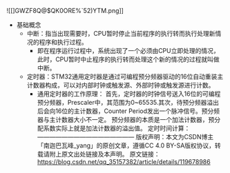 ![[]GWZF8Q@$QK0ORE%`52)YTM.png]]

- 基础概念
	- 中断：指当出现需要时，CPU暂时停止当前程序的执行转而执行处理新情况的程序和执行过程。  
		- 即在程序运行过程中，系统出现了一个必须由CPU立即处理的情况，此时，CPU暂时中止程序的执行转而处理这个新的情况的过程就叫做中断。
	- 定时器：STM32通用定时器是通过可编程预分频器驱动的16位自动重装主计数器构成，可以对内部时钟或触发源、外部时钟或触发源进行计数。
		- 通用定时器的工作原理：
首先，定时器的时钟信号送入16位的可编程预分频器，Prescaler中，其范围为0~65535.其次，待预分频器溢出后会向16位的主计数器，Counter Period发出一个脉冲信号。预分频器与主计数器大小不一定。
预分频器的本质是一个加法计数器，预分配系数实际上就是加法计数器的溢出值。
定时时间计算：
————————————————
版权声明：本文为CSDN博主「南迦巴瓦峰_yang」的原创文章，遵循CC 4.0 BY-SA版权协议，转载请附上原文出处链接及本声明。
原文链接：https://blog.csdn.net/qq_35157382/article/details/119678986